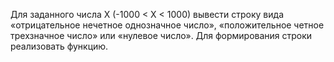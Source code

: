 Для заданного числа X (-1000 < X < 1000) вывести строку вида «отрицательное нечетное однозначное число», «положительное четное трехзначное число» или «нулевое число». Для формирования строки реализовать функцию.
